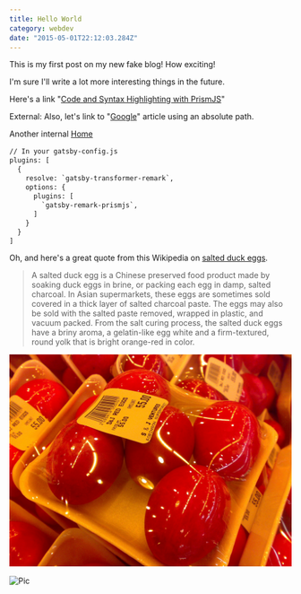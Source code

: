 ```yaml
---
title: Hello World
category: webdev
date: "2015-05-01T22:12:03.284Z"
---
```


This is my first post on my new fake blog! How exciting!

I'm sure I'll write a lot more interesting things in the future.

Here's a link "[Code and Syntax Highlighting with PrismJS](/second-post)"

External: Also, let's link to "[Google](https://google.com/)" article using an absolute path.

Another internal [Home](https://codegregg.com)

```javascript{numberLines: true}
// In your gatsby-config.js
plugins: [
  {
    resolve: `gatsby-transformer-remark`,
    options: {
      plugins: [
        `gatsby-remark-prismjs`,
      ]
    }
  }
]
```

Oh, and here's a great quote from this Wikipedia on
[salted duck eggs](http://en.wikipedia.org/wiki/Salted_duck_egg).

> A salted duck egg is a Chinese preserved food product made by soaking duck
> eggs in brine, or packing each egg in damp, salted charcoal. In Asian
> supermarkets, these eggs are sometimes sold covered in a thick layer of salted
> charcoal paste. The eggs may also be sold with the salted paste removed,
> wrapped in plastic, and vacuum packed. From the salt curing process, the
> salted duck eggs have a briny aroma, a gelatin-like egg white and a
> firm-textured, round yolk that is bright orange-red in color.

![Chinese Salty Egg](./salty_egg.jpg)

![Pic](https://images.unsplash.com/photo-1538337104786-7f9ff74bdf6a?ixlib=rb-0.3.5&ixid=eyJhcHBfaWQiOjEyMDd9&s=5a21cf442ec2c3f44db7eb437792732d)
